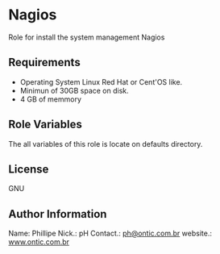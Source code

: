 Nagios
=========

Role for install the system management Nagios

Requirements
------------

- Operating System Linux Red Hat or Cent'OS like.
- Minimun of 30GB space on disk.
- 4 GB of memmory

Role Variables
--------------

The all variables of this role is locate on defaults directory.

License
-------

GNU

Author Information
------------------

Name: Phillipe
Nick.: pH
Contact.: ph@ontic.com.br
website.: www.ontic.com.br

